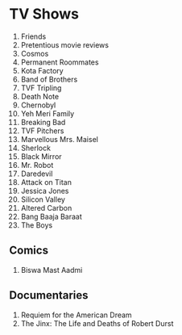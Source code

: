# TV Shows

1. Friends
2. Pretentious movie reviews
3. Cosmos
4. Permanent Roommates
5. Kota Factory
6. Band of Brothers
7. TVF Tripling
8. Death Note
9. Chernobyl
10. Yeh Meri Family
11. Breaking Bad
12. TVF Pitchers
13. Marvellous Mrs. Maisel
14. Sherlock
15. Black Mirror
16. Mr. Robot
17. Daredevil
18. Attack on Titan
19. Jessica Jones
20. Silicon Valley
21. Altered Carbon
22. Bang Baaja Baraat
23. The Boys




## Comics
1. Biswa Mast Aadmi



## Documentaries
1. Requiem for the American Dream
2. The Jinx: The Life and Deaths of Robert Durst
